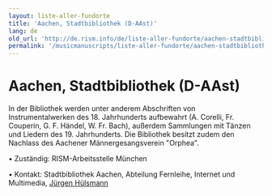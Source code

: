 ```yaml
---
layout: liste-aller-fundorte
title: 'Aachen, Stadtbibliothek (D-AAst)'
lang: de
old_url: 'http://de.rism.info/de/liste-aller-fundorte/aachen-stadtbibliothek.html'
permalink: '/musicmanuscripts/liste-aller-fundorte/aachen-stadtbibliothek.html'
---
```


# Aachen, Stadtbibliothek (D-AAst)

In der Bibliothek werden unter anderem Abschriften von Instrumentalwerken des 18. Jahrhunderts aufbewahrt (A. Corelli, Fr. Couperin, G. F. Händel, W. Fr. Bach), außerdem Sammlungen mit Tänzen und Liedern des 19. Jahrhunderts.
Die Bibliothek besitzt zudem den Nachlass des Aachener Männergesangsverein "Orphea".

• Zuständig: RISM-Arbeitsstelle München

• Kontakt: Stadtbibliothek Aachen, Abteilung Fernleihe, Internet und Multimedia, [Jürgen Hülsmann](mailto:Juergen.Huelsmann@mail.aachen.de "Opens window for sending email")


